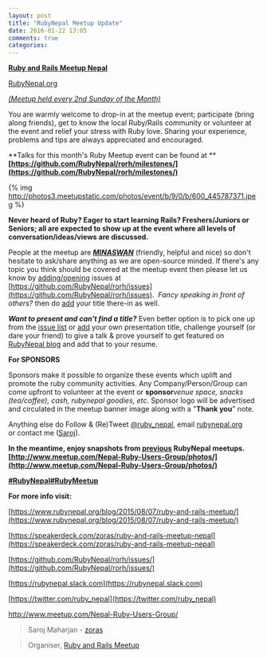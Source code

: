 ```yaml
---
layout: post
title: "RubyNepal Meetup Update"
date: 2016-01-22 13:05
comments: true
categories:
---
```

**[Ruby and Rails Meetup Nepal](http://www.meetup.com/Nepal-Ruby-Users-Group/)**

[RubyNepal.org](https://www.rubynepal.org/)

_[(Meetup held every 2nd Sunday of the Month)](http://www.meetup.com/Nepal-Ruby-Users-Group/events/)_

You are warmly welcome to drop-in at the meetup event; participate (<span>bring along friends)</span>, get to know the local Ruby/Rails community <span>or </span><span>volunteer</span><span> at the event</span> and relief your stress with Ruby love. Sharing your experience, problems and tips are always appreciated and encouraged.

**Talks for this month's Ruby Meetup event can be found at ****[https://github.com/RubyNepal/rorh/milestones/](https://github.com/RubyNepal/rorh/milestones/)**

{% img http://photos3.meetupstatic.com/photos/event/b/9/0/b/600_445787371.jpeg %}

**<span>Never heard of Ruby? Eager to start learning Rails? Freshers/Juniors or Seniors; all are expected to show up at the event where all levels of conversation/ideas/views are discussed.</span>**

People at the meetup are _**[MINASWAN](https://en.wikipedia.org/wiki/MINASWAN)**_ (friendly, helpful and nice) so don't hesitate to ask/share anything as we are open-source minded. If there's any topic you think should be covered at the meetup event then please let us know by [adding/opening](https://github.com/RubyNepal/rorh/issues/new) issues at [https://github.com/RubyNepal/rorh/issues](https://github.com/RubyNepal/rorh/issues).&nbsp;
_Fancy speaking in front of others?_ then do [add](https://github.com/RubyNepal/rorh/issues/new) your title there-in as well.

**_Want to present and can't find a title?_**
Even better option is to pick one up from the [issue&nbsp;list](https://github.com/RubyNepal/rorh/issues) or [add](https://github.com/RubyNepal/rorh/issues/new) your own presentation title, challenge yourself (or dare your friend) to&nbsp;give a talk & prove yourself&nbsp;to&nbsp;<span>get featured on </span>[RubyNepal blog](https://www.rubynepal.org/blog/) and <span>add that to your resume</span>.

<span>**For SPONSORS**</span>

<span><span>Sponsors make it possible to organize these events which uplift and promote the ruby community activities. </span>Any Company/Person/Group can come upfront to <span>volunteer at the event or </span>**sponsor**_venue space, snacks (tea/coffee), cash, rubynepal goodies, etc_. Sponsor logo will be advertised and circulated in the meetup banner image along with a "**Thank you**" note.</span>

Anything else do Follow & (Re)Tweet [@ruby_nepal](https://twitter.com/ruby_nepal), email [rubynepal.org](mailto:rubynepal.org@gmail.com) or&nbsp;contact me ([Saroj](mailto:saroj@zoras.me)).

**In the meantime, enjoy snapshots from [previous](https://github.com/RubyNepal/rorh/milestones?state=closed) RubyNepal meetups.**
**[http://www.meetup.com/Nepal-Ruby-Users-Group/photos/](http://www.meetup.com/Nepal-Ruby-Users-Group/photos/)**

**[#RubyNepal](https://twitter.com/hashtag/RubyNepal)[#RubyMeetup](https://twitter.com/hashtag/RubyMeetup)**

**For more info visit:**

[https://www.rubynepal.org/blog/2015/08/07/ruby-and-rails-meetup/](https://www.rubynepal.org/blog/2015/08/07/ruby-and-rails-meetup/)

[https://speakerdeck.com/zoras/ruby-and-rails-meetup-nepal](https://speakerdeck.com/zoras/ruby-and-rails-meetup-nepal)

[https://github.com/RubyNepal/rorh/issues/](https://github.com/RubyNepal/rorh/issues/)

[https://rubynepal.slack.com](https://rubynepal.slack.com)

[https://twitter.com/ruby_nepal](https://twitter.com/ruby_nepal)

[http://www.meetup.com/Nepal-Ruby-Users-Group/ ](http://www.meetup.com/Nepal-Ruby-Users-Group/)

> Saroj Maharjan - [zoras](https://twitter.com/zoraslapen)

> Organiser, [Ruby and Rails Meetup](http://www.meetup.com/Nepal-Ruby-Users-Group/)
